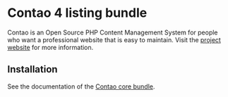 Contao 4 listing bundle
=======================

Contao is an Open Source PHP Content Management System for people who want a
professional website that is easy to maintain. Visit the [project website][1]
for more information.


Installation
------------

See the documentation of the [Contao core bundle][2].


[1]: https://contao.org
[2]: https://github.com/contao/core-bundle
